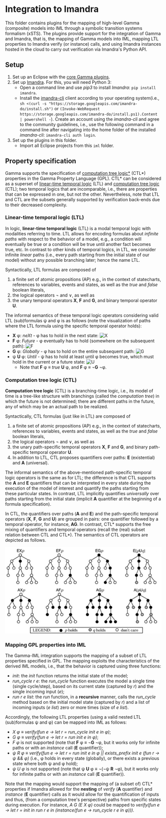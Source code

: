 # Integration to Imandra

This folder contains plugins for the mapping of high-level Gamma (composite) models into IML through a symbolic transition systems formalism (xSTS). The plugins provide support for the integration of Gamma and Imandra, that is, the mapping of Gamma models into IML, mapping LTL properties to Imandra verify (or instance) calls, and using Imandra instances hosted in the cloud to carry out verification via Imandra's Python API.

## Setup

1. Set up an Eclipse with the [core Gamma plugins](../README.md).
2. Set up [Imandra](https://imandra.ai/). For this, you will need Python 3:
	- Open a command line and use *pip3* to install *Imandra*: `pip install imandra`.
	- Install the [imandra-cli](https://docs.imandra.ai/imandra-docs/notebooks/installation-simple/) client according to your operating system(i.e., `sh <(curl -s "https://storage.googleapis.com/imandra-do/install.sh")` or `(Invoke-WebRequest https://storage.googleapis.com/imandra-do/install.ps1).Content | powershell -`). Create an account using the *imandra-cli* and agree to the community guidelines, i.e., use the following command in a command line after navigating into the home folder of the installed *imandra-cli*: `imandra-cli auth login`.
3. Set up the plugins in this folder.
   - Import all Eclipse projects from this `iml` folder.
   
## Property specification

Gamma supports the specification of [computation tree logic*](https://en.wikipedia.org/wiki/CTL*) (CTL*) properties in the Gamma Property Language (GPL). CTL* can be considered as a superset of [linear-time temporal logic](https://en.wikipedia.org/wiki/Linear_temporal_logic) (LTL) and [computation tree logic](https://en.wikipedia.org/wiki/Computation_tree_logic) (CTL); two temporal logics that are incomparable, i.e., there are properties that can be expressed in one, but not the other. Nevertheless, note that LTL and CTL are the subsets generally supported by verification back-ends due to their decreased complexity.

### Linear-time temporal logic (LTL)

In logic, **linear-time temporal logic** (LTL) is a modal temporal logic with modalities referring to time. LTL allows for encoding formulas about *infinite paths* with respect to the behavior of a model, e.g., a condition will eventually be true or a condition will be true until another fact becomes true, etc. In contrast to other kinds of temporal logics, in LTL, we consider infinite *linear* paths (i.e., every path starting from the initial state of our model) without any possible branching later; hence the name LTL.

Syntactically, LTL formulas are composed of

1. a finite set of atomic propositions (AP) e.g., in the context of statecharts, references to variables, events and states, as well as the _true_ and _false_ boolean literals,
1. the logical operators ¬ and ∨, as well as
1. the unary temporal operators **X**, **F** and **G**, and binary temporal operator **U**.

The informal semantics of these temporal logic operators considering valid LTL (sub)formulas ψ and φ is as follows (note the visualization of paths where the LTL formula using the specific temporal operator holds):

- **X** φ: *neXt* - φ has to hold in the next state: ![X](https://upload.wikimedia.org/wikipedia/commons/1/11/Ltlnext.svg "X semantics")
- **F** φ: *Future* - φ eventually has to hold (somewhere on the subsequent path): ![F](https://upload.wikimedia.org/wikipedia/commons/3/37/Ltleventually.svg "F semantics")
- **G** φ: *Globally* - φ has to hold on the entire subsequent path: ![G](https://upload.wikimedia.org/wikipedia/commons/e/e2/Ltlalways.svg "G semantics")
- ψ **U** φ: *Until* - ψ has to hold at least until φ becomes true, which must hold in the current or a future state: ![U](https://upload.wikimedia.org/wikipedia/commons/0/0c/Ltluntil.svg "U semantics")
	- Note that **F** φ ≡ _true_ **U** φ, and **F** φ ≡ ¬**G** ¬φ.

### Computation tree logic (CTL)

__Computation tree logic__ (CTL) is a branching-time logic, i.e., its model of time is a tree-like structure with branchings (called the *computation tree*) in which the future is not determined; there are different paths in the future, any of which may be an actual path to be realized.

Syntactically, CTL formulas (just like in LTL) are composed of

1. a finite set of atomic propositions (AP) e.g., in the context of statecharts, references to variables, events and states, as well as the _true_ and _false_ boolean literals,
1. the logical operators ¬ and ∨, as well as
1. the unary path-specific temporal operators **X**, **F** and **G**, and binary path-specific temporal operator **U**.
1. In addition to LTL, CTL proposes quantifiers over paths: **E** (existential) and **A** (universal).

The informal semantics of the above-mentioned path-specific temporal logic operators is the same as for LTL; the difference is that CTL supports the **A** and **E** quantifiers that can be interpreted in every state during the execution of the model of interest and quantify the paths starting from these particular states. In contrast, LTL implicitly quantifies _universally_ over paths starting from the initial state (implicit **A** quantifier at the beginning of a formula specification).

In CTL, the quantifiers over paths (**A** and **E**) and the path-specific temporal operators (**X**, **F**, **G** and **U**) are grouped in pairs: one quantifier followed by a temporal operator, for instance, **AG**. In contrast, CTL* supports the free mixing of quantifiers and temporal operators (recall the (real) subset relation between CTL and CTL*). The semantics of CTL operators are depicted as follows.

![CTL](../../tutorial/docs/CTL.jpg "CTL operators' semantics")

### Mapping GPL properties into IML

The Gamma-IML integration supports the mapping of a subset of LTL properties specified in GPL. The mapping exploits the characteristics of the derived IML models, i.e., that the behavior is captured using three functions:

- *init*: the *init* function returns the initial state of the model;
- *run_cycle r e*: the *run_cycle* function executes the model a single time (single cycle/step), based on its current state (captured by _r_) and the single incoming input (_e_);
- _run r e list_: the _run_ function, in a **recursive** manner, calls the *run_cycle* method based on the initial model state (captured by _r_) and a list of incoming inputs (_e list_) zero or more times (size of _e list_).

Accordingly, the following LTL properties (using a valid nested LTL (sub)formulas ψ and φ) can be mapped into IML as follows:

- *X φ* ≡ *verify(fun e -> let r = run_cycle init e in φ)*;
- *G φ* ≡ *verify(fun e -> let r = run init e in φ)*;
- *F φ* is not supported (note that **F** φ ≡ ¬**G** ¬φ, but it works only for infinite paths or with an *instance* call (**E** quantifier));
- *ψ R φ* ≡ *verify(fun e -> let r = run init e in φ || exists_prefix init e (fun r -> ψ && φ)* (i.e., φ holds in every state (globally), or there exists a previous state where both ψ and φ hold);
- *ψ U φ* is not supported (note that ψ **U** φ ≡ ¬(¬ψ **R** ¬φ), but it works only for infinite paths or with an *instance* call (**E** quantifier)).

Note that the mapping would support the mapping of (a subset of) CTL* properties if Imandra allowed for the **nesting** of *verify* (**A** quantifier) and *instance* (**E** quantifier) calls as it would allow for the quantification of inputs and thus, (from a computation tree's perspective) paths from specific states during execution. For instance, _A G (E X φ)_ could be mapped to _verify(fun e -> let r = init in run r e in (instance(fun e -> run_cycle r e in φ)))_.




